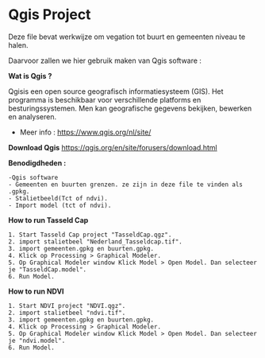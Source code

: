 # Qgis Project


Deze file bevat werkwijze om vegation tot buurt en gemeenten niveau te halen. 

Daarvoor zallen we hier gebruik maken van Qgis software :

**Wat is Qgis ?**

Qgisis een open source geografisch informatiesysteem (GIS). Het programma is beschikbaar voor verschillende platforms en besturingssystemen. Men kan geografische gegevens bekijken, bewerken en analyseren. 

- Meer info : 
    https://www.qgis.org/nl/site/

**Download Qgis** 
    https://qgis.org/en/site/forusers/download.html 


**Benodigdheden :**

    -Qgis software
    - Gemeenten en buurten grenzen. ze zijn in deze file te vinden als .gpkg.
    - Stalietbeeld(Tct of ndvi).
    - Import model (tct of ndvi). 


**How to run Tasseld Cap** 

    1. Start Tasseld Cap project "TasseldCap.qgz".
    2. import stalietbeel "Nederland_Tasseldcap.tif".
    3. import gemeenten.gpkg en buurten.gpkg.
    4. Klick op Processing > Graphical Modeler. 
    5. Op Graphical Modeler window Klick Model > Open Model. Dan selecteer je "TasseldCap.model".
    6. Run Model. 



**How to run NDVI** 

    1. Start NDVI project "NDVI.qgz".
    2. import stalietbeel "ndvi.tif".
    3. import gemeenten.gpkg en buurten.gpkg.
    4. Klick op Processing > Graphical Modeler. 
    5. Op Graphical Modeler window Klick Model > Open Model. Dan selecteer je "ndvi.model".
    6. Run Model. 





